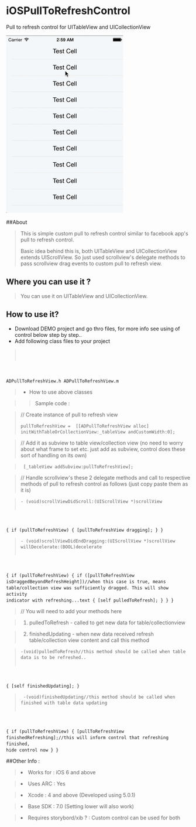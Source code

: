 iOSPullToRefreshControl
=======================

Pull to refresh control for UITableView and UICollectionView

![      ](/iOSPullToRefresh.gif "")


##About 

><p>This is simple custom pull to refresh control similar to facebook app's pull to refresh control. 
><p>Basic idea behind this is, both UITableView and UICollectionView extends UIScrollView. So just used scrollview's delegate methods to pass scrollview drag events to custom pull to refresh view.

## Where you can use it ?

>You can use it on UITableView and UICollectionView.



How to use it?
-------------

>

* Download DEMO project and go thro files, for more info see using of control below step by step..
* Add following class files to your project 

><pre><code> 
ADPullToRefreshView.h
ADPullToRefreshView.m</code></pre>

>* How to use above classes 
   
   >>Sample code :
   
   >// Create instance of pull to refresh view
   ><pre><code>pullToRefreshView =  [[ADPullToRefreshView alloc] initWithTableOrCollectionView:_tableView andCustomWidth:0];  </code></pre>

  > // Add it as subview to table view/collection view (no need to worry about what frame to set etc. just add as subview, control does these sort of handling on its own)
   
   ><pre><code> [_tableView addSubview:pullToRefreshView];</code></pre>

 > // Handle scrollview's these 2 delegate methods and call to respective methods of pull to refresh control as follows (just copy paste them as it is)
   
 ><pre><code>- (void)scrollViewDidScroll:(UIScrollView *)scrollView
{
    if (pullToRefreshView)
    {
        [pullToRefreshView dragging];
    }
}
</code></pre>

 ><pre><code>- (void)scrollViewDidEndDragging:(UIScrollView *)scrollView willDecelerate:(BOOL)decelerate
{
    if (pullToRefreshView)
    {
        if ([pullToRefreshView isDraggedBeyondRefreshHeight])//when this case is true, means table/collection view was sufficiently dragged. This will show activity indicator with refreshing...text
        {
            [self pulledToRefresh];
        }
    }
}
</code></pre>
                                                                          
  >// You will need to add your methods here 
  
  >1. pulledToRefresh - called to get new data for table/collectionview 
  
  >2. finishedUpdating - when new data received refresh table/collection view content and call this method
  
  
><pre><code>-(void)pulledToRefresh//this method should be called when table data is to be refreshed..
{
    [self finishedUpdating];
}
</code></pre>
  
><pre><code> -(void)finishedUpdating//this method should be called when finished with table data updating
{
    if (pullToRefreshView)
    {
        [pullToRefreshView finishedRefreshing];//this will inform control that refreshing finished, hide control now
    }
}
</code></pre>



##Other Info : 


><li>Works for : iOS 6 and above</li>

><li>Uses ARC : Yes </li>

><li>Xcode : 4 and above (Developed using 5.0.1)</li>

><li>Base SDK : 7.0 (Setting lower will also work)</li>

><li>Requires storybord/xib ? : Custom control can be used for both</li>




